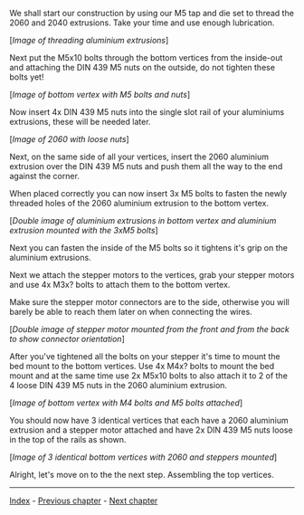 We shall start our construction by using our M5 tap and die set to thread the 2060 and 2040 extrusions.
Take your time and use enough lubrication.

[*Image of threading aluminium extrusions*]

Next put the M5x10 bolts through the bottom vertices from the inside-out and attaching the DIN 439 M5 nuts on the outside, do not tighten these bolts yet!

[*Image of bottom vertex with M5 bolts and nuts*]

Now insert 4x DIN 439 M5 nuts into the single slot rail of your aluminiums extrusions, these will be needed later.

[*Image of 2060 with loose nuts*]

Next, on the same side of all your vertices, insert the 2060 aluminium extrusion over the DIN 439 M5 nuts and push them all the way to the end against the corner.

When placed correctly you can now insert 3x M5 bolts to fasten the newly threaded holes of the 2060 aluminium extrusion to the bottom vertex.

[*Double image of aluminium extrusions in bottom vertex and aluminium extrusion mounted with the 3xM5 bolts*]

Next you can fasten the inside of the M5 bolts so it tightens it's grip on the aluminium extrusions.

Next we attach the stepper motors to the vertices, grab your stepper motors and use 4x M3x? bolts to attach them to the bottom vertex.

Make sure the stepper motor connectors are to the side, otherwise you will barely be able to reach them later on when connecting the wires.

[*Double image of stepper motor mounted from the front and from the back to show connector orientation*]

After you've tightened all the bolts on your stepper it's time to mount the bed mount to the bottom vertices.
Use 4x M4x? bolts to mount the bed mount and at the same time use 2x M5x10 bolts to also attach it to 2 of the 4 loose DIN 439 M5 nuts in the 2060 aluminium extrusion.

[*Image of bottom vertex with M4 bolts and M5 bolts attached*]

You should now have 3 identical vertices that each have a 2060 aluminium extrusion and a stepper motor attached and have 2x DIN 439 M5 nuts loose in the top of the rails as shown.

[*Image of 3 identical bottom vertices with 2060 and steppers mounted*]

Alright, let's move on to the the next step. Assembling the top vertices.

***

[Index](https://github.com/GemstockCo/Gemstock-Mk2/wiki/Guidebook-index) - 
[Previous chapter](https://github.com/GemstockCo/Gemstock-Mk2/wiki/Preperation) - 
[Next chapter](https://github.com/GemstockCo/Gemstock-Mk2/wiki/Assembly-2---Top-vertex)

